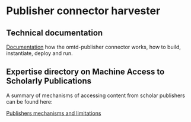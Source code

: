 # Publisher connector harvester

## Technical documentation

[Documentation](tech-documentation/Documentation.md) how the omtd-publisher connector works, how to build, instantiate, deploy and run.

## Expertise directory on Machine Access to Scholarly Publications

A summary of mechanisms of accessing content from scholar publishers can be found here:

[Publishers mechanisms and limitations](https://github.com/openminted/omtd-publisher-connector-harvester/blob/master/interoperability-layer/interoperability-layer.adoc)
